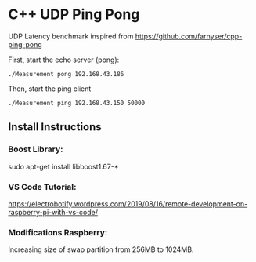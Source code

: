 # C++ UDP Ping Pong

UDP Latency benchmark inspired from https://github.com/farnyser/cpp-ping-pong

First, start the echo server (pong):

```./Measurement pong 192.168.43.186```

Then, start the ping client

```./Measurement ping 192.168.43.150 50000```

## Install Instructions

### Boost Library:
sudo apt-get install libboost1.67-*
### VS Code Tutorial:
https://electrobotify.wordpress.com/2019/08/16/remote-development-on-raspberry-pi-with-vs-code/

### Modifications Raspberry:

Increasing size of swap partition from 256MB to 1024MB.